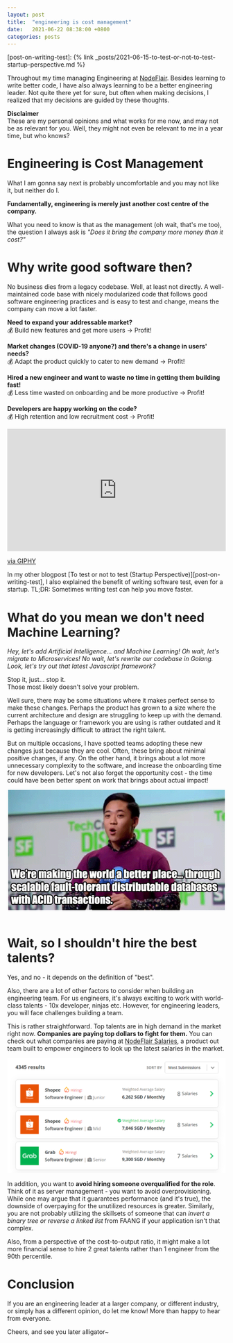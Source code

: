 ```yaml
---
layout: post
title:  "engineering is cost management"
date:   2021-06-22 08:38:00 +0800
categories: posts
---
```


[nodeflair-website]:              https://www.nodeflair.com
[nodeflair-salaries]:             https://www.nodeflair.com/salaries
[nf-salaries-explore]:            /assets/nf_salaries_explore.png
[post-on-writing-test]:           {% link _posts/2021-06-15-to-test-or-not-to-test-startup-perspective.md %}

Throughout my time managing Engineering at [NodeFlair][nodeflair-website]. Besides learning to write better code, I have also always learning to be a better engineering leader. Not quite there yet for sure, but often when making decisions, I realized that my decisions are guided by these thoughts.

<b>Disclaimer</b><br>
These are my personal opinions and what works for me now, and may not be as relevant for you. Well, they might not even be relevant to me in a year time, but who knows?

# <b>Engineering is Cost Management</b>

What I am gonna say next is probably uncomfortable and you may not like it, but neither do I.

<b>Fundamentally, engineering is merely just another cost centre of the company.</b>

What you need to know is that as the management (oh wait, that's me too), the question I always ask is <i>"Does it bring the company more money than it cost?"</i>

# <b>Why write good software then?</b>

No business dies from a legacy codebase. Well, at least not directly. A well-maintained code base with nicely modularized code that follows good software engineering practices and is easy to test and change, means the company can move a lot faster.

<b>Need to expand your addressable market?</b><br>
💰 Build new features and get more users → Profit!

<b>Market changes (COVID-19 anyone?) and there's a change in users' needs?</b><br>
💰 Adapt the product quickly to cater to new demand → Profit!

<b>Hired a new engineer and want to waste no time in getting them building fast!</b><br>
💰 Less time wasted on onboarding and be more productive → Profit!

<b>Developers are happy working on the code?</b><br>
💰 High retention and low recruitment cost → Profit!

<div style="width:100%;height:0;padding-bottom:56%;position:relative;"><iframe src="https://giphy.com/embed/3osxYamKD88c6pXdfO" width="100%" height="100%" style="position:absolute" frameBorder="0" class="giphy-embed" allowFullScreen></iframe></div><p><a href="https://giphy.com/gifs/season-3-money-unicorn-3osxYamKD88c6pXdfO">via GIPHY</a></p>

In my other blogpost [To test or not to test (Startup Perspective)][post-on-writing-test], I also explained the benefit of writing software test, even for a startup. TL;DR: Sometimes writing test can help you move faster.

# <b>What do you mean we don't need Machine Learning?</b>

<i>Hey, let's add Artificial Intelligence... and Machine Learning! Oh wait, let's migrate to Microservices! No wait, let's rewrite our codebase in Golang. Look, let's try out that latest Javascript framework?</i>

Stop it, just... stop it.<br>
Those most likely doesn't solve your problem.

Well sure, there may be some situations where it makes perfect sense to make these changes. Perhaps the product has grown to a size where the current architecture and design are struggling to keep up with the demand. Perhaps the language or framework you are using is rather outdated and it is getting increasingly difficult to attract the right talent.

But on multiple occasions, I have spotted teams adopting these new changes just because they are cool. Often, these bring about minimal positive changes, if any. On the other hand, it brings about a lot more unnecessary complexity to the software, and increase the onboarding time for new developers. Let's not also forget the opportunity cost - the time could have been better spent on work that brings about actual impact!

<div align="center">
  <img src="/assets/better-place.gif"/>
</div>
<br>

# <b>Wait, so I shouldn't hire the best talents?</b>

Yes, and no - it depends on the definition of "best".

Also, there are a lot of other factors to consider when building an engineering team. For us engineers, it's always exciting to work with world-class talents - 10x developer, ninjas etc. However, for engineering leaders, you will face challenges building a team.

This is rather straightforward. Top talents are in high demand in the market right now. <b>Companies are paying top dollars to fight for them.</b> You can check out what companies are paying at [NodeFlair Salaries][nodeflair-salaries], a product out team built to empower engineers to look up the latest salaries in the market.

![NodeFlair Salaries][nf-salaries-explore]

In addition, you want to <b>avoid hiring someone overqualified for the role</b>. Think of it as server management - you want to avoid overprovisioning. While one may argue that it guarantees performance (and it's true), the downside of overpaying for the unutilized resources is greater. Similarly, you are not probably utilizing the skillsets of someone that can <i>invert a binary tree or reverse a linked list</i> from FAANG if your application isn't that complex.

Also, from a perspective of the cost-to-output ratio, it might make a lot more financial sense to hire 2 great talents rather than 1 engineer from the 90th percentile.

# <b>Conclusion</b>

If you are an engineering leader at a larger company, or different industry, or simply has a different opinion, do let me know! More than happy to hear from everyone.

Cheers, and see you later alligator~